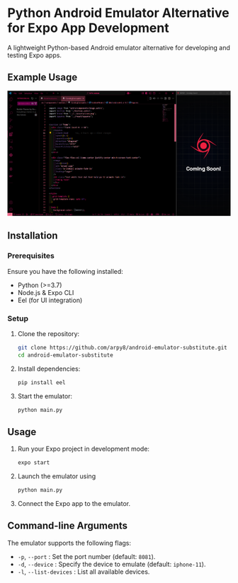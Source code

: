 # Python Android Emulator Alternative for Expo App Development

A lightweight Python-based Android emulator alternative for developing and testing Expo apps.

## Example Usage
![alt text](misc/image.png)

## Installation

### Prerequisites
Ensure you have the following installed:
- Python (>=3.7)
- Node.js & Expo CLI
- Eel (for UI integration)

### Setup
1. Clone the repository:
   ```bash
   git clone https://github.com/arpy8/android-emulator-substitute.git
   cd android-emulator-substitute
   ```
2. Install dependencies:
   ```bash
   pip install eel
   ```
3. Start the emulator:
   ```bash
   python main.py
   ```

## Usage
1. Run your Expo project in development mode:
   ```bash
   expo start
   ```
2. Launch the emulator using 
    ```python
    python main.py
    ```
3. Connect the Expo app to the emulator.

## Command-line Arguments
The emulator supports the following flags:
- `-p`, `--port` : Set the port number (default: `8081`).
- `-d`, `--device` : Specify the device to emulate (default: `iphone-11`).
- `-l`, `--list-devices` : List all available devices.
